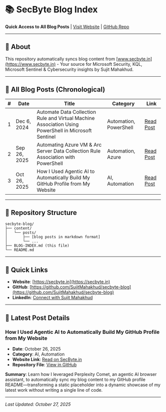 # 📚 SecByte Blog Index

**Quick Access to All Blog Posts** | [Visit Website](https://secbyte.in) | [GitHub Repo](https://github.com/SujitMahakhud/secbyte-blog)

---

## 🎯 About

This repository automatically syncs blog content from [www.secbyte.in](https://www.secbyte.in) - Your source for Microsoft Security, KQL, Microsoft Sentinel & Cybersecurity insights by Sujit Mahakhud.

---

## 📖 All Blog Posts (Chronological)

| # | Date | Title | Category | Link |
|---|------|-------|----------|------|
| 1 | Dec 6, 2024 | Automate Data Collection Rule and Virtual Machine Association Using PowerShell in Microsoft Sentinel | Automation, PowerShell | [Read Post](https://secbyte.in/2024/12/06/automate-data-collection-rule-and-virtual-machine-association-using-powershell-in-microsoft-sentinel/) |
| 2 | Sep 26, 2025 | Automating Azure VM & Arc Server Data Collection Rule Association with PowerShell | Automation, Azure | [Read Post](https://secbyte.in/2025/09/26/automating-azure-vm-arc-server-data-collection-rule-association-with-powershell/) |
| 3 | Oct 26, 2025 | How I Used Agentic AI to Automatically Build My GitHub Profile from My Website | AI, Automation | [Read Post](https://secbyte.in/2025/10/26/how-i-used-agentic-ai-to-automatically-build-my-github-profile-from-my-website/) |

---

## 📂 Repository Structure

```
secbyte-blog/
├── content/
│   └── posts/
│       ├── [blog posts in markdown format]
│       └── ...
├── BLOG-INDEX.md (this file)
└── README.md
```

---

## 🔗 Quick Links

- **Website**: [https://secbyte.in](https://secbyte.in)
- **GitHub**: [https://github.com/SujitMahakhud/secbyte-blog](https://github.com/SujitMahakhud/secbyte-blog)
- **LinkedIn**: [Connect with Sujit Mahakhud](https://www.linkedin.com/in/sujitmahakhud/)

---

## 📜 Latest Post Details

### How I Used Agentic AI to Automatically Build My GitHub Profile from My Website

- **Date**: October 26, 2025
- **Category**: AI, Automation
- **Website Link**: [Read on SecByte.in](https://secbyte.in/2025/10/26/how-i-used-agentic-ai-to-automatically-build-my-github-profile-from-my-website/)
- **Repository File**: [View in GitHub](content/posts/HOW-I-USED-AGENTIC-AI-TO-AUTOMATICALLY-BUILD-MY-GITHUB-PROFILE-FROM-MY-WEBSITE.md)

**Summary**: Learn how I leveraged Perplexity Comet, an agentic AI browser assistant, to automatically sync my blog content to my GitHub profile README—transforming a static placeholder into a dynamic showcase of my latest work without writing a single line of code.

---

*Last Updated: October 27, 2025*
